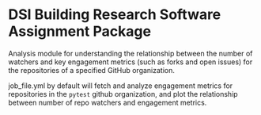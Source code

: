 DSI Building Research Software Assignment Package
=================================================

Analysis module for understanding the relationship between the number of watchers and key engagement metrics (such as forks and open issues) for the repositories of a specified GitHub organization.

job_file.yml by default will fetch and analyze engagement metrics for repositories in the `pytest` github organization, and plot the relationship between number of repo watchers and engagement metrics.